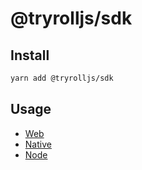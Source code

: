 # @tryrolljs/sdk

## Install

```sh
yarn add @tryrolljs/sdk
```

## Usage

- [Web](/examples/example-web-oauth-client/)
- [Native](/examples/example-native-oauth-client/)
- [Node](/examples/example-node-client/)
